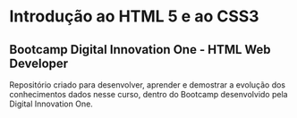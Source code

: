 # Introdução ao HTML 5 e ao CSS3
## Bootcamp Digital Innovation One - HTML Web Developer

Repositório criado para desenvolver, aprender e demostrar a evolução dos conhecimentos dados nesse curso, dentro do Bootcamp desenvolvido pela Digital Innovation One.